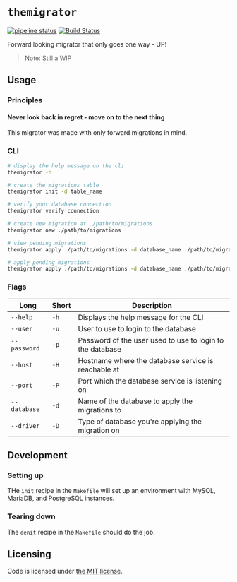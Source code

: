 # `themigrator`

[![pipeline status](https://gitlab.com/zephinzer/themigrator/badges/master/pipeline.svg)](https://gitlab.com/zephinzer/themigrator/-/commits/master)
[![Build Status](https://travis-ci.org/zephinzer/themigrator.svg?branch=master)](https://travis-ci.org/zephinzer/themigrator)

Forward looking migrator that only goes one way - UP!

> Note: Still a WIP

## Usage

### Principles

#### Never look back in regret - move on to the next thing

This migrator was made with only forward migrations in mind.

### CLI

```sh
# display the help message on the cli
themigrator -h

# create the migrations table
themigrator init -d table_name

# verify your database connection
themigrator verify connection

# create new migration at ./path/to/migrations
themigrator new ./path/to/migrations

# view pending migrations
themigrator apply ./path/to/migrations -d database_name ./path/to/migrations

# apply pending migrations
themigrator apply ./path/to/migrations -d database_name ./path/to/migrations --confirm
```

### Flags

| Long | Short | Description |
| --- | --- | --- |
| `--help` | `-h` | Displays the help message for the CLI |
| `--user` | `-u` | User to use to login to the database |
| `--password` | `-p` | Password of the user used to use to login to the database |
| `--host` | `-H` | Hostname where the database service is reachable at |
| `--port` | `-P` | Port which the database service is listening on |
| `--database` | `-d` | Name of the database to apply the migrations to |
| `--driver` | `-D` | Type of database you're applying the migration on |

## Development

### Setting up

THe `init` recipe in the `Makefile` will set up an environment with MySQL, MariaDB, and PostgreSQL instances.

### Tearing down

The `denit` recipe in the `Makefile` should do the job.

## Licensing

Code is licensed under [the MIT license](./LICENSE).
